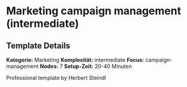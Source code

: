 # Marketing campaign management (intermediate)

## Template Details

**Kategorie:** Marketing
**Komplexität:** intermediate
**Focus:** campaign-management
**Nodes:** 7
**Setup-Zeit:** 20-40 Minuten

Professional template by Herbert Steindl